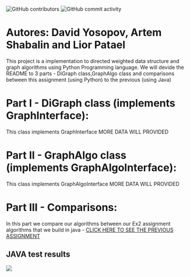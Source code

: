  ![GitHub contributors](https://img.shields.io/github/contributors/MightyArty/Ex3?style=plastic) ![GitHub commit activity](https://img.shields.io/github/commit-activity/m/MightyArty/Ex3?style=plastic)
# Autores: David Yosopov, Artem Shabalin and Lior Patael

This project is a implementation to  directed weighted data structure and graph algorithms using Python Programming language. We will devide the README to 3 parts - 
DiGraph class,GraphAlgo class and comparisons between this assignment (using Python) to the previous (using Java)

# Part I - DiGraph class (implements GraphInterface):
 This class implements GraphInterface 
MORE DATA WILL PROVIDED

# Part II - GraphAlgo class (implements GraphAlgoInterface):
  This class implements GraphAlgoInterface
  MORE DATA WILL PROVIDED
  
# Part III - Comparisons:
In this part we compare our algorithms between our Ex2 assignment algorithms that we build in java - [CLICK HERE TO SEE THE PREVIOUS ASSIGNMENT](https://github.com/MightyArty/Ex2_Graphs)
## JAVA test results 
![](https://i.ibb.co/S59Y5Dk/Screen-Shot-2021-12-13-at-17-55-20.png)
